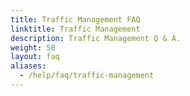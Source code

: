 ```yaml
---
title: Traffic Management FAQ
linktitle: Traffic Management
description: Traffic Management Q & A.
weight: 50
layout: faq
aliases:
  - /help/faq/traffic-management
---
```

